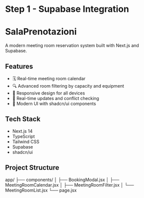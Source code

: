 # Step 1 - Supabase Integration

# SalaPrenotazioni

A modern meeting room reservation system built with Next.js and Supabase.

## Features

- 🗓️ Real-time meeting room calendar
- 🔍 Advanced room filtering by capacity and equipment
- 📱 Responsive design for all devices
- 🔄 Real-time updates and conflict checking
- 🎨 Modern UI with shadcn/ui components

## Tech Stack

- Next.js 14
- TypeScript
- Tailwind CSS
- Supabase
- shadcn/ui

## Project Structure
app/
├── components/
│ ├── BookingModal.jsx
│ ├── MeetingRoomCalendar.jsx
│ ├── MeetingRoomFilter.jsx
│ └── MeetingRoomList.jsx
└── page.jsx
